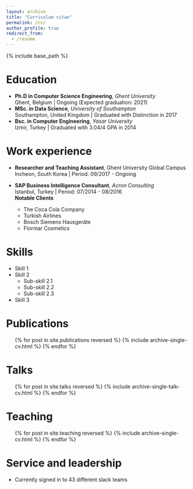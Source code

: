 ```yaml
---
layout: archive
title: "Curriculum vitae"
permalink: /cv/
author_profile: true
redirect_from:
  - /resume
---
```


{% include base_path %}

Education
======
* **Ph.D in Computer Science Engineering**, *Ghent University* <br />Ghent, Belgium &#124; Ongoing (Expected graduation: 2021)
* **MSc. in Data Science**, *University of Southampton* <br />Southampton, United Kingdom &#124; Graduated with Distinction in 2017
* **Bsc. in Computer Engineering**, *Yasar University*<br />Izmir, Turkey &#124; Graduated with 3.04/4 GPA in 2014

Work experience
======
* **Researcher and Teaching Assistant**, Ghent University Global Campus <br />Incheon, South Korea &#124; Period: 09/2017 - Ongoing


* **SAP Business Intelligence Consultant**, *Acron Consulting* <br />Istanbul, Turkey &#124; Period: 07/2014 - 08/2016  <br /> 	__Notable Clients__
  * The Coca Cola Company
  * Turkish Airlines
  * Bosch Siemens Hausgeräte
  * Flormar Cosmetics
  
Skills
======
* Skill 1
* Skill 2
  * Sub-skill 2.1
  * Sub-skill 2.2
  * Sub-skill 2.3
* Skill 3

Publications
======
  <ul>{% for post in site.publications reversed %}
    {% include archive-single-cv.html %}
  {% endfor %}</ul>
  
Talks
======
  <ul>{% for post in site.talks reversed %}
    {% include archive-single-talk-cv.html %}
  {% endfor %}</ul>
  
Teaching
======
  <ul>{% for post in site.teaching reversed %}
    {% include archive-single-cv.html %}
  {% endfor %}</ul>
  
Service and leadership
======
* Currently signed in to 43 different slack teams
